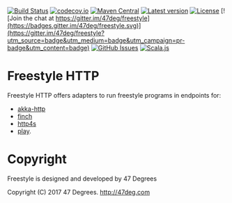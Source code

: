 
[comment]: # (Start Badges)

[![Build Status](https://travis-ci.org/frees-io/freestyle-http.svg?branch=master)](https://travis-ci.org/frees-io/freestyle-http) [![codecov.io](http://codecov.io/github/frees-io/freestyle-http/coverage.svg?branch=master)](http://codecov.io/github/frees-io/freestyle-http?branch=master) [![Maven Central](https://img.shields.io/badge/maven%20central-0.3.1-green.svg)](https://oss.sonatype.org/#nexus-search;gav~io.frees~freestyle*) [![Latest version](https://img.shields.io/badge/freestyle--http-0.3.1-green.svg)](https://index.scala-lang.org/frees-io/freestyle-http) [![License](https://img.shields.io/badge/license-Apache%202-blue.svg)](https://raw.githubusercontent.com/frees-io/freestyle-http/master/LICENSE) [![Join the chat at https://gitter.im/47deg/freestyle](https://badges.gitter.im/47deg/freestyle.svg)](https://gitter.im/47deg/freestyle?utm_source=badge&utm_medium=badge&utm_campaign=pr-badge&utm_content=badge) [![GitHub Issues](https://img.shields.io/github/issues/frees-io/freestyle-http.svg)](https://github.com/frees-io/freestyle-http/issues) [![Scala.js](http://scala-js.org/assets/badges/scalajs-0.6.15.svg)](http://scala-js.org)

[comment]: # (End Badges)

# Freestyle HTTP

Freestyle HTTP offers adapters to run freestyle programs in endpoints for:

+ [akka-http](http://frees.io/docs/integrations/akkahttp/)
+ [finch](http://frees.io/docs/integrations/finch/)
+ [http4s](http://frees.io/docs/integrations/http4s/)
+ [play](http://frees.io/docs/integrations/play/).

[comment]: # (Start Copyright)
# Copyright

Freestyle is designed and developed by 47 Degrees

Copyright (C) 2017 47 Degrees. <http://47deg.com>

[comment]: # (End Copyright)

